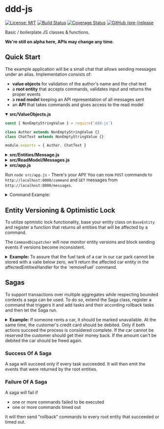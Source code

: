 # ddd-js

[![License: MIT](https://img.shields.io/badge/License-MIT-yellow.svg)](https://opensource.org/licenses/MIT)
[![Build Status](https://travis-ci.org/Rekhyt/ddd-js.svg?branch=master)](https://travis-ci.org/Rekhyt/ddd-js)
[![Coverage Status](https://coveralls.io/repos/github/Rekhyt/ddd-js/badge.svg)](https://coveralls.io/github/Rekhyt/ddd-js)
[![GitHub (pre-)release](https://img.shields.io/github/v/tag/rekhyt/ddd-js?style=flat)](https://github.com/Rekhyt/ddd-js/releases)

Basic / boilerplate JS classes &amp; functions.

**We're still on alpha here, APIs may change any time.**

## Quick Start
The example application will be a small chat that allows sending messages under an alias. Implementation consists of:
* **value objects** for validation of the author's name and the chat text
* a **root entity** that accepts commands, validates input and returns the proper events
* a **read model** keeping an API representation of all messages sent
* an **API** that takes commands and gives access to the read model

<details open>
<summary><b>src/ValueObjects.js</b></summary>

```javascript
const { NonEmptyStringValue } = require('ddd-js')

class Author extends NonEmptyStringValue {}
class ChatText extends NonEmptyStringValue {}

module.exports = { Author, ChatText }
```
</details>

<details>
<summary><b>src/Entities/Message.js</b></summary>

```javascript
const { RootEntity, DateTime } = require('ddd-js')
const { Author, ChatText } = require('./ValueObjects') // see Value Objects

class Message extends RootEntity {
  setup () {
    this.registerCommand(
      'Message.sendMessage',
      command => this.sendMessage(command.payload.author, command.payload.chatText, command.time)
    )
  }

  sendMessage (author, chatText, time) {
    // validate the input through value objects - this will throw an error if a value is invalid, rejecting the command
    new Author(author)
    new ChatText(chatText)
    new DateTime(time)

    // if all good, return the event
    return [this.createEvent('Message.messageSent', { author, chatText, commandTime: time })]
  }
}

module.exports = Message
```
</details>

<details>
<summary><b>src/ReadModel/Messages.js</b></summary>

```javascript
const { ReadModel } = require('ddd-js')

class Messages extends ReadModel {
  setup () {
    this.messages = []
    this.registerEvent(
      'Message.messageSent',
      event => this.messageSent(event.payload.author, event.payload.chatText, event.payload.commandTime)
    )
  }

  messageSent (author, chatText, commandTime) { this.messages.push({ author, chatText, time: commandTime }) }

  get messages () { return this.messages }
}

module.exports = Messages
```
</details>

<details>
<summary><b>src/app.js</b></summary>

```javascript
const bunyan = require('bunyan')
const { Runner } = require('ddd-js')
const Message = require('./Entities/Message') // see Root Entity
const Messages = require('./ReadModels/Messages') // see Read Model
const logger = bunyan.createLogger({ name: 'chat' })

Runner.createWithExpress(logger, '../eventstore.json')
  .attachRootEntity(Message)
  .attachReadModel('/messages', Messages, 'messages')
  .replayHistory().then(runner => runner.startServer(8000))
```
</details>

Run `node src/app.js` - There's your API! You can now `POST` commands to `http://localhost:8000/command` and `GET` messages from
`http://localhost:8000/messages`.

<details>
<summary>Command Example:</summary>

```http request
POST /command
Host: localhost:8000
Content-Type: application/json

{"name":"Message.sendMessage","time":"2019-12-08 16:06:37","payload":{"author":"Bob","chatText":"Hey, has anyone seen Jack recently!?"}}
```
</details>

## Entity Versioning & Optimistic Lock
To utilize optmistic lock functionality, base your entity class on `BaseEntity` and register a function that returns
all entities that will be affected by a command.

The `CommandDispatcher` will now monitor entity versions and block sending events if versions become inconsistent.

<details>
<summary><b>Example:</b> To assure that the fuel tank of a car in our car park cannot be stored with a valie below zero,
we'll return the affected car entity in the affectedEntitiesHandler for the `removeFuel` command.
</summary>

```javascript
const { RootEntity, BaseEntity } = require('ddd-js')

class Car extends BaseEntity {
  constructor (fuelLevel) {
    super()
    this.fuelLevel = fuelLevel
  }
}

class CarPool extends RootEntity {
  constructor () { this.cars = {} }

  setup () {
    this.registerCommand(
    'removeFuel',                                             // command name
    command => this.removeFuel(carId, liters)),               // command handler function
    command => { return [this.cars[command.payload.carId]] }, // function returning affected entities per command
    5                                                         // number of retries for optimistic lock until giving up
  }

  removeFuel (carId, liters) {
    if (this.cars[carId].fuelLevel - liters < 0) throw new Error('This is more than is left in the tank.')
    return [this.createEvent('fuelRemoved', { carId, liters })]
  }
}
```
</details>

## Sagas
To support transactions over multiple aggregates while respecting bounded contexts a saga can be used. To do so, extend
the Saga class, register a command that triggers it and add tasks and their according rollback tasks and then let the
Saga run.

<details>
<summary><b>Example:</b> If someone rents a car, it should be marked unavailable. At the same time, the customer's
credit card should be debited. Only if both actions succeed the process is considered complete.
If the car cannot be reserved the customer should get their money back. If the amount can't be debited the car should be
freed again.</summary>

```javascript
const { Saga } = require('ddd-js')

class RentCar extends Saga {
  setup () {
    this.registerCommand('rentCar', async command => {
      // prepare a new run of the Saga and get an identifier for that
      const id = this.provision()

      this.addTask(
        id, 'Car',                                                         // Saga ID and entity name
        { ...command, name: 'reserveCar', time: new Date().toJSON() },     // command to be sent
        () => ({ ...command, name: 'freeCar', time: new Date().toJSON() }) // roll back handler if any other task fails
      )

      this.addTask(
        id, 'Payment',
        { ...command, name: 'debitAmount', time: new Date().toJSON() },
        () => ({ ...command, name: 'payAmount', time: new Date().toJSON() })
      )

      await this.run(id)

      return [] // a saga could return its own events after it has finished
    })
  }
}
```
</details>

### Success Of A Saga
A saga will succeed only if every task succeeded. It will then emit the events that were returned by the root entities. 

### Failure Of A Saga
A saga will fail if
* one or more commands failed to be executed
* one or more commands timed out

It will then send "rollback" commands to every root entity that succeeded or timed out.